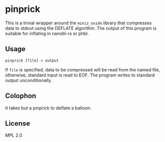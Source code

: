 # pinprick

This is a trivial wrapper around the `miniz_oxide` library that
compresses data to stdout using the DEFLATE algorithm.  The
output of this program is suitable for inflating in nanobl-rs
or phbl.

## Usage

`pinprick [file] > output`

If `file` is specified, data to be compressed will be read from
the named file, otherwise, standard input is read to EOF.  The
program writes to standard output unconditionally.

## Colophon

It takes but a pinprick to deflate a balloon.

## License

MPL 2.0
